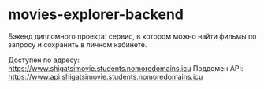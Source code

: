 # movies-explorer-backend
Бэкенд дипломного проекта: cервис, в котором можно найти фильмы по запросу и сохранить в личном кабинете.

Доступен по адресу: https://www.shigatsimovie.students.nomoredomains.icu
Поддомен API: https://www.api.shigatsimovie.students.nomoredomains.icu
